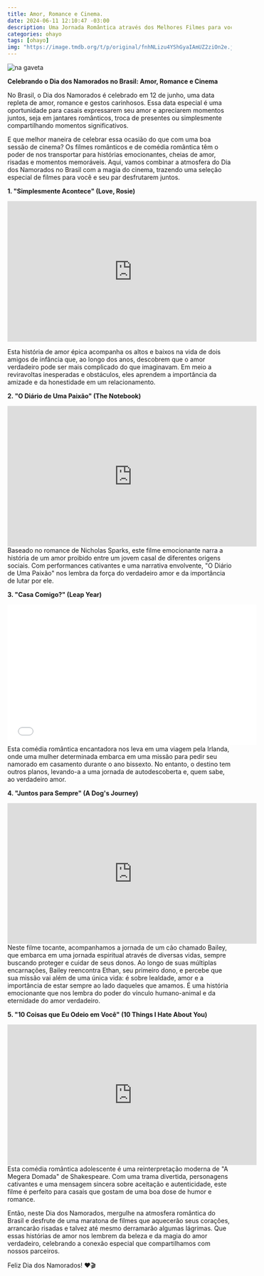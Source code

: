 ```yaml
---
title: Amor, Romance e Cinema.
date: 2024-06-11 12:10:47 -03:00
description: Uma Jornada Romântica através dos Melhores Filmes para você assistir com o mozão.
categories: ohayo
tags: [ohayo]
img: "https://image.tmdb.org/t/p/original/fnhNLizu4YShGyaIAmUZ2ziOn2e.jpg"
---
```

![na gaveta](https://cdn.jsdelivr.net/gh/geanramos/files/img/na-gaveta.png)

**Celebrando o Dia dos Namorados no Brasil: Amor, Romance e Cinema**

No Brasil, o Dia dos Namorados é celebrado em 12 de junho, uma data repleta de amor, romance e gestos carinhosos. Essa data especial é uma oportunidade para casais expressarem seu amor e apreciarem momentos juntos, seja em jantares românticos, troca de presentes ou simplesmente compartilhando momentos significativos.

E que melhor maneira de celebrar essa ocasião do que com uma boa sessão de cinema? Os filmes românticos e de comédia romântica têm o poder de nos transportar para histórias emocionantes, cheias de amor, risadas e momentos memoráveis. Aqui, vamos combinar a atmosfera do Dia dos Namorados no Brasil com a magia do cinema, trazendo uma seleção especial de filmes para você e seu par desfrutarem juntos.

**1. "Simplesmente Acontece" (Love, Rosie)**
<div class="embed-responsive">
<iframe width="560" height="315" src="https://www.youtube.com/embed/-gtvVQmvmyc?si=lD7QbJXODP_S61CG" title="YouTube video player" frameborder="0" allow="accelerometer; autoplay; clipboard-write; encrypted-media; gyroscope; picture-in-picture; web-share" referrerpolicy="strict-origin-when-cross-origin" allowfullscreen></iframe></div>

Esta história de amor épica acompanha os altos e baixos na vida de dois amigos de infância que, ao longo dos anos, descobrem que o amor verdadeiro pode ser mais complicado do que imaginavam. Em meio a reviravoltas inesperadas e obstáculos, eles aprendem a importância da amizade e da honestidade em um relacionamento.

**2. "O Diário de Uma Paixão" (The Notebook)**
<div class="embed-responsive">
<iframe width="560" height="315" src="https://www.dailymotion.com/embed/video/x40qupy" title="YouTube video player" frameborder="0" allow="accelerometer; autoplay; clipboard-write; encrypted-media; gyroscope; picture-in-picture; web-share" referrerpolicy="strict-origin-when-cross-origin" allowfullscreen></iframe></div>
Baseado no romance de Nicholas Sparks, este filme emocionante narra a história de um amor proibido entre um jovem casal de diferentes origens sociais. Com performances cativantes e uma narrativa envolvente, "O Diário de Uma Paixão" nos lembra da força do verdadeiro amor e da importância de lutar por ele.

**3. "Casa Comigo?" (Leap Year)**
<div class="embed-responsive">
<iframe width="560" height="315" src="//ok.ru/videoembed/4406099184311" title="YouTube video player" frameborder="0" allow="accelerometer; autoplay; clipboard-write; encrypted-media; gyroscope; picture-in-picture; web-share" referrerpolicy="strict-origin-when-cross-origin" allowfullscreen></iframe></div>
Esta comédia romântica encantadora nos leva em uma viagem pela Irlanda, onde uma mulher determinada embarca em uma missão para pedir seu namorado em casamento durante o ano bissexto. No entanto, o destino tem outros planos, levando-a a uma jornada de autodescoberta e, quem sabe, ao verdadeiro amor.

**4. "Juntos para Sempre" (A Dog's Journey)**
<div class="embed-responsive">
<iframe width="560" height="315" src="https://mixdrop.is/e/3nmld7mximwozjd" title="YouTube video player" frameborder="0" allow="accelerometer; autoplay; clipboard-write; encrypted-media; gyroscope; picture-in-picture; web-share" referrerpolicy="strict-origin-when-cross-origin" allowfullscreen></iframe></div>
Neste filme tocante, acompanhamos a jornada de um cão chamado Bailey, que embarca em uma jornada espiritual através de diversas vidas, sempre buscando proteger e cuidar de seus donos. Ao longo de suas múltiplas encarnações, Bailey reencontra Ethan, seu primeiro dono, e percebe que sua missão vai além de uma única vida: é sobre lealdade, amor e a importância de estar sempre ao lado daqueles que amamos. É uma história emocionante que nos lembra do poder do vínculo humano-animal e da eternidade do amor verdadeiro.

**5. "10 Coisas que Eu Odeio em Você" (10 Things I Hate About You)**
<div class="embed-responsive">
<iframe width="560" height="315" src="https://player.vimeo.com/video/693316477?h=0aadeb2640" title="YouTube video player" frameborder="0" allow="accelerometer; autoplay; clipboard-write; encrypted-media; gyroscope; picture-in-picture; web-share" referrerpolicy="strict-origin-when-cross-origin" allowfullscreen></iframe></div>
Esta comédia romântica adolescente é uma reinterpretação moderna de "A Megera Domada" de Shakespeare. Com uma trama divertida, personagens cativantes e uma mensagem sincera sobre aceitação e autenticidade, este filme é perfeito para casais que gostam de uma boa dose de humor e romance.

Então, neste Dia dos Namorados, mergulhe na atmosfera romântica do Brasil e desfrute de uma maratona de filmes que aquecerão seus corações, arrancarão risadas e talvez até mesmo derramarão algumas lágrimas. Que essas histórias de amor nos lembrem da beleza e da magia do amor verdadeiro, celebrando a conexão especial que compartilhamos com nossos parceiros. 

Feliz Dia dos Namorados! ❤️🎬